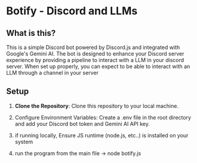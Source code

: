 # Botify - Discord and LLMs

## What is this?

This is a simple Discord bot powered by Discord.js and integrated with Google's
Gemini AI. The bot is designed to enhance your Discord server experience by
providing a pipeline to interact with a LLM in your discord server. When set up
properly, you can expect to be able to interact with an LLM through a channel in
your server

## Setup

1. **Clone the Repository**: Clone this repository to your local machine.

2. Configure Environment Variables: Create a .env file in the root directory and
   add your Discord bot token and Gemini AI API key.

3. if running locally, Ensure JS runtime (node.js, etc..) is installed on your
   system
   
4. run the program from the main file -> node botify.js

